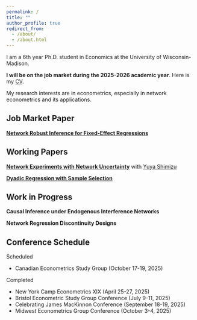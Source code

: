 ```yaml
---
permalink: /
title: ""
author_profile: true
redirect_from: 
  - /about/
  - /about.html
---
```


I am a 6th year Ph.D. student in Economics at the University of Wisconsin-Madison.

**I will be on the job market during the 2025-2026 academic year**. Here is my [CV](/files/cv_2025_9.pdf).

My research interests are in econometrics, especially in network econometrics and its applications.

## Job Market Paper

[**Network Robust Inference for Fixed-Effect Regressions**](/files/network_fixed_effects.pdf)

## Working Papers

[**Network Experiments with Network Uncertainty**](/files/network_experiment_ver2.pdf) with [Yuya Shimizu](https://yshimizu-econ.github.io/)

[**Dyadic Regression with Sample Selection**](/files/dyadic_draft.pdf)

## Work in Progress

**Causal Inference under Endogenous Interference Networks**

**Network Regression Discontinuity Designs**

## Conference Schedule
Scheduled
- Canadian Econometrics Study Group (October 17-19, 2025)

Completed
- New York Camp Econometrics XIX (April 25-27, 2025)
- Bristol Econometric Study Group Conference (July 9-11, 2025)
- Celebrating James MacKinnon Conference (September 18-19, 2025)
- Midwest Econometrics Group Conference (October 3-4, 2025)
